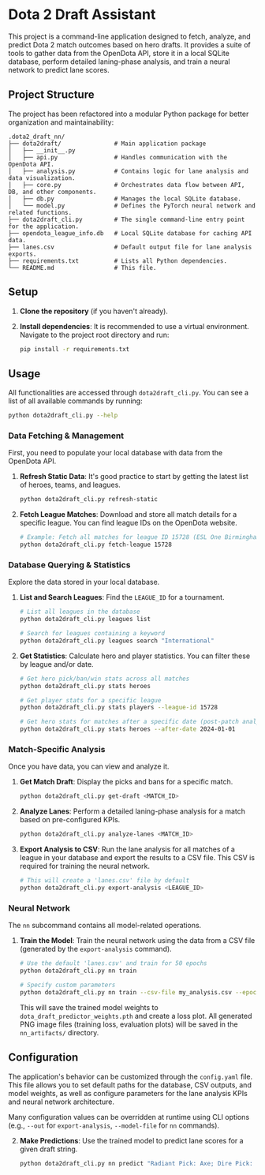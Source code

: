# Dota 2 Draft Assistant

This project is a command-line application designed to fetch, analyze, and predict Dota 2 match outcomes based on hero drafts. It provides a suite of tools to gather data from the OpenDota API, store it in a local SQLite database, perform detailed laning-phase analysis, and train a neural network to predict lane scores.

## Project Structure

The project has been refactored into a modular Python package for better organization and maintainability:

```
.dota2_draft_nn/
├── dota2draft/               # Main application package
│   ├── __init__.py
│   ├── api.py                # Handles communication with the OpenDota API.
│   ├── analysis.py           # Contains logic for lane analysis and data visualization.
│   ├── core.py               # Orchestrates data flow between API, DB, and other components.
│   ├── db.py                 # Manages the local SQLite database.
│   └── model.py              # Defines the PyTorch neural network and related functions.
├── dota2draft_cli.py         # The single command-line entry point for the application.
├── opendota_league_info.db   # Local SQLite database for caching API data.
├── lanes.csv                 # Default output file for lane analysis exports.
├── requirements.txt          # Lists all Python dependencies.
└── README.md                 # This file.
```

## Setup

1.  **Clone the repository** (if you haven't already).

2.  **Install dependencies**: It is recommended to use a virtual environment. Navigate to the project root directory and run:
    ```bash
    pip install -r requirements.txt
    ```

## Usage

All functionalities are accessed through `dota2draft_cli.py`. You can see a list of all available commands by running:

```bash
python dota2draft_cli.py --help
```

### Data Fetching & Management

First, you need to populate your local database with data from the OpenDota API.

1.  **Refresh Static Data**: It's good practice to start by getting the latest list of heroes, teams, and leagues.
    ```bash
    python dota2draft_cli.py refresh-static
    ```

2.  **Fetch League Matches**: Download and store all match details for a specific league. You can find league IDs on the OpenDota website.
    ```bash
    # Example: Fetch all matches for league ID 15728 (ESL One Birmingham 2024)
    python dota2draft_cli.py fetch-league 15728
    ```

### Database Querying & Statistics

Explore the data stored in your local database.

1.  **List and Search Leagues**: Find the `LEAGUE_ID` for a tournament.
    ```bash
    # List all leagues in the database
    python dota2draft_cli.py leagues list

    # Search for leagues containing a keyword
    python dota2draft_cli.py leagues search "International"
    ```

2.  **Get Statistics**: Calculate hero and player statistics. You can filter these by league and/or date.
    ```bash
    # Get hero pick/ban/win stats across all matches
    python dota2draft_cli.py stats heroes

    # Get player stats for a specific league
    python dota2draft_cli.py stats players --league-id 15728

    # Get hero stats for matches after a specific date (post-patch analysis)
    python dota2draft_cli.py stats heroes --after-date 2024-01-01
    ```

### Match-Specific Analysis

Once you have data, you can view and analyze it.

1.  **Get Match Draft**: Display the picks and bans for a specific match.
    ```bash
    python dota2draft_cli.py get-draft <MATCH_ID>
    ```

2.  **Analyze Lanes**: Perform a detailed laning-phase analysis for a match based on pre-configured KPIs.
    ```bash
    python dota2draft_cli.py analyze-lanes <MATCH_ID>
    ```

3.  **Export Analysis to CSV**: Run the lane analysis for all matches of a league in your database and export the results to a CSV file. This CSV is required for training the neural network.
    ```bash
    # This will create a 'lanes.csv' file by default
    python dota2draft_cli.py export-analysis <LEAGUE_ID>
    ```

### Neural Network

The `nn` subcommand contains all model-related operations.

1.  **Train the Model**: Train the neural network using the data from a CSV file (generated by the `export-analysis` command).
    ```bash
    # Use the default 'lanes.csv' and train for 50 epochs
    python dota2draft_cli.py nn train

    # Specify custom parameters
    python dota2draft_cli.py nn train --csv-file my_analysis.csv --epochs 100
    ```
    This will save the trained model weights to `dota_draft_predictor_weights.pth` and create a loss plot. All generated PNG image files (training loss, evaluation plots) will be saved in the `nn_artifacts/` directory.

## Configuration

The application's behavior can be customized through the `config.yaml` file. This file allows you to set default paths for the database, CSV outputs, and model weights, as well as configure parameters for the lane analysis KPIs and neural network architecture.

Many configuration values can be overridden at runtime using CLI options (e.g., `--out` for `export-analysis`, `--model-file` for `nn` commands).

2.  **Make Predictions**: Use the trained model to predict lane scores for a given draft string.
    ```bash
    python dota2draft_cli.py nn predict "Radiant Pick: Axe; Dire Pick: Juggernaut; Radiant Ban: Invoker; ..."
    ```
